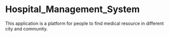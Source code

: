 # Hospital_Management_System

This application is a platform for people to find medical resource in different city and community.
